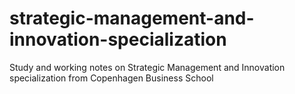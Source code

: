 # strategic-management-and-innovation-specialization
Study and working notes on Strategic Management and Innovation specialization from Copenhagen Business School
